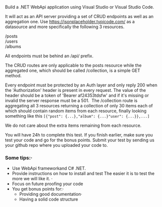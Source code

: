 Build a .NET WebApi application using Visual Studio or Visual Studio Code.

It will act as an API server providing a set of CRUD endpoints as well as an aggregation one. Use https://jsonplaceholder.typicode.com/ as a datasource and more specifically the following 3 resources.

/posts  
/users  
/albums  

All endpoints must be behind an /api/ prefix.

The CRUD routes are only applicable to the posts resource while the aggregated one, which should be called /collection, is a simple GET method.

Every endpoint must be protected by an Auth layer and only reply 200 when the 'Authorization' header is present in every request. 
The value of the header should be a token of 'Bearer af24353tdsfw' and if it's missing or invalid the server response must be a 501. 
The /collection route is aggregating all 3 resources returning a collection of only 30 items each of which should contain random items from each resource, finally looking something like this
`[{"post": {...},"album": {...}"user": {...}},...]` 

We do not care about the extra items remaining from each resource.

You will have 24h to complete this test. If you finish earlier, make sure you test your code and go for the bonus points. Submit your test by sending us your github repo where you uploaded your code to.  

### Some tips:· 
* Use WebApi frameworkand C# .NET.
* Provide instructions on how to install and test The easier it is to test the more we will like it. · 
* Focus on future proofing your code
* You get bonus points for:· 
    * Providing good documentation· 
    * Having a solid code structure 